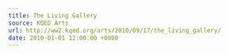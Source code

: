 ```yaml
---
title: The Living Gallery
source: KQED Arts
url: http://ww2.kqed.org/arts/2010/09/17/the_living_gallery/
date: 2010-01-01 12:00:00 +0000
---
```


